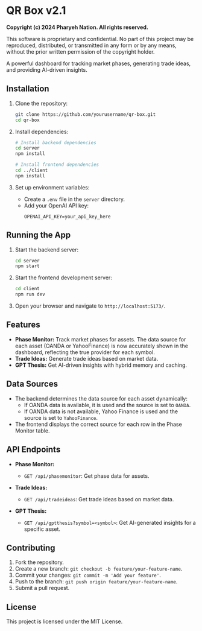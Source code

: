 # QR Box v2.1

**Copyright (c) 2024 Pharyeh Nation. All rights reserved.**

This software is proprietary and confidential. No part of this project may be reproduced, distributed, or transmitted in any form or by any means, without the prior written permission of the copyright holder.

A powerful dashboard for tracking market phases, generating trade ideas, and providing AI-driven insights.

## Installation

1. Clone the repository:
   ```bash
   git clone https://github.com/yourusername/qr-box.git
   cd qr-box
   ```

2. Install dependencies:
   ```bash
   # Install backend dependencies
   cd server
   npm install

   # Install frontend dependencies
   cd ../client
   npm install
   ```

3. Set up environment variables:
   - Create a `.env` file in the `server` directory.
   - Add your OpenAI API key:
     ```
     OPENAI_API_KEY=your_api_key_here
     ```

## Running the App

1. Start the backend server:
   ```bash
   cd server
   npm start
   ```

2. Start the frontend development server:
   ```bash
   cd client
   npm run dev
   ```

3. Open your browser and navigate to `http://localhost:5173/`.

## Features

- **Phase Monitor:** Track market phases for assets. The data source for each asset (OANDA or YahooFinance) is now accurately shown in the dashboard, reflecting the true provider for each symbol.
- **Trade Ideas:** Generate trade ideas based on market data.
- **GPT Thesis:** Get AI-driven insights with hybrid memory and caching.

## Data Sources

- The backend determines the data source for each asset dynamically:
  - If OANDA data is available, it is used and the source is set to `OANDA`.
  - If OANDA data is not available, Yahoo Finance is used and the source is set to `YahooFinance`.
- The frontend displays the correct source for each row in the Phase Monitor table.

## API Endpoints

- **Phase Monitor:**
  - `GET /api/phasemonitor`: Get phase data for assets.

- **Trade Ideas:**
  - `GET /api/tradeideas`: Get trade ideas based on market data.

- **GPT Thesis:**
  - `GET /api/gptthesis?symbol=<symbol>`: Get AI-generated insights for a specific asset.

## Contributing

1. Fork the repository.
2. Create a new branch: `git checkout -b feature/your-feature-name`.
3. Commit your changes: `git commit -m 'Add your feature'`.
4. Push to the branch: `git push origin feature/your-feature-name`.
5. Submit a pull request.

## License

This project is licensed under the MIT License. 
